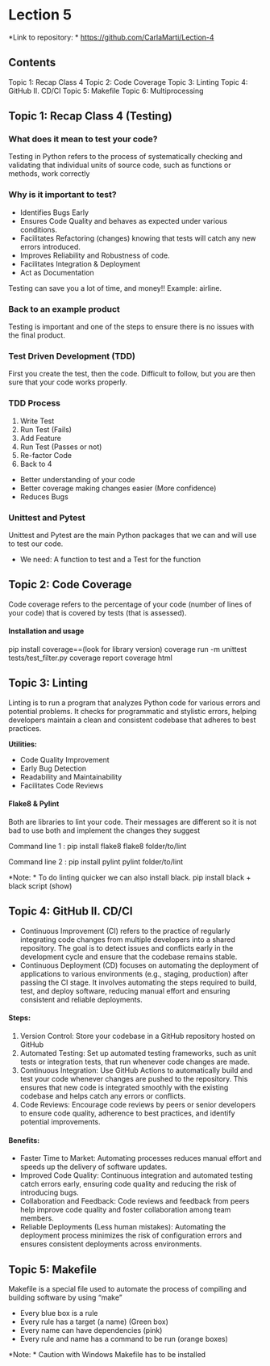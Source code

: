# Lection 5

*Link to repository: * https://github.com/CarlaMarti/Lection-4 

## Contents

Topic 1: Recap Class 4
Topic 2: Code Coverage
Topic 3: Linting
Topic 4: GitHub II. CD/CI
Topic 5: Makefile
Topic 6: Multiprocessing

## Topic 1: Recap Class 4 (Testing) 

### What does it mean to test your code?

Testing in Python refers to the process of
systematically checking and validating that
individual units of source code, such as
functions or methods, work correctly

### Why is it important to test?

- Identifies Bugs Early
- Ensures Code Quality and behaves as expected
under various conditions.
- Facilitates Refactoring (changes) knowing that
tests will catch any new errors introduced.
- Improves Reliability and Robustness of code.
- Facilitates Integration & Deployment
- Act as Documentation

Testing can save you a lot of time, and money!! Example: airline.

### Back to an example product 

Testing is important and one of the steps to ensure there is no issues with the final product.

### Test Driven Development (TDD)

First you create the test, then the code. Difficult to follow, but you are then sure that your code works properly.

### TDD Process

1. Write Test
2. Run Test (Fails)
3. Add Feature
4. Run Test (Passes or not)
5. Re-factor Code
6. Back to 4

- Better understanding of your code
- Better coverage making changes easier (More confidence)
- Reduces Bugs

### Unittest and Pytest 

Unittest and Pytest are the main Python packages that we can and will use to test our code.

- We need: A function to test and a Test for the function

## Topic 2: Code Coverage

Code coverage refers to the percentage of
your code (number of lines of your code) that
is covered by tests (that is assessed).

#### Installation and usage

pip install coverage==(look for library version)
coverage run -m unittest tests/test_filter.py
coverage report
coverage html 

## Topic 3: Linting

Linting is to run a program that analyzes Python
code for various errors and potential problems. It
checks for programmatic and stylistic errors,
helping developers maintain a clean and consistent
codebase that adheres to best practices.

**Utilities:**

- Code Quality Improvement
- Early Bug Detection
- Readability and Maintainability
- Facilitates Code Reviews

#### Flake8 & Pylint

Both are libraries to lint your code. Their messages are different so it is not bad
to use both and implement the changes they suggest

Command line 1 :
pip install flake8
flake8 folder/to/lint

Command line 2 :
pip install pylint
pylint folder/to/lint

*Note: * To do linting quicker we can also install black. pip install black + black script (show)

## Topic 4: GitHub II. CD/CI

- Continuous Improvement (CI) refers to the practice of
regularly integrating code changes from multiple developers
into a shared repository. The goal is to detect issues and conflicts early in the
development cycle and ensure that the codebase
remains stable.
- Continuous Deployment (CD) focuses on automating the
deployment of applications to various environments (e.g.,
staging, production) after passing the CI stage. It involves automating the steps required to build, test,
and deploy software, reducing manual effort and
ensuring consistent and reliable deployments.

#### Steps:

1. Version Control: Store your codebase in a GitHub repository hosted on GitHub
2. Automated Testing: Set up automated testing frameworks, such as unit tests or integration
tests, that run whenever code changes are made.
3. Continuous Integration: Use GitHub Actions to automatically build and test your code
whenever changes are pushed to the repository. This ensures that new code is integrated
smoothly with the existing codebase and helps catch any errors or conflicts.
4. Code Reviews: Encourage code reviews by peers or senior developers to ensure code quality,
adherence to best practices, and identify potential improvements.

#### Benefits:

- Faster Time to Market: Automating processes reduces manual effort and speeds up the delivery of software updates.
- Improved Code Quality: Continuous integration and automated testing catch errors early, ensuring code quality and
reducing the risk of introducing bugs.
- Collaboration and Feedback: Code reviews and feedback from peers help improve code quality and foster
collaboration among team members.
- Reliable Deployments (Less human mistakes): Automating the deployment process minimizes the risk of
configuration errors and ensures consistent deployments across environments.

## Topic 5: Makefile

Makefile is a special file used to
automate the process of
compiling and building software
by using “make”

- Every blue box is a rule
- Every rule has a target (a name) (Green
box)
- Every name can have dependencies (pink)
- Every rule and name has a command to
be run (orange boxes)

*Note: * Caution with Windows Makefile has to be installed
